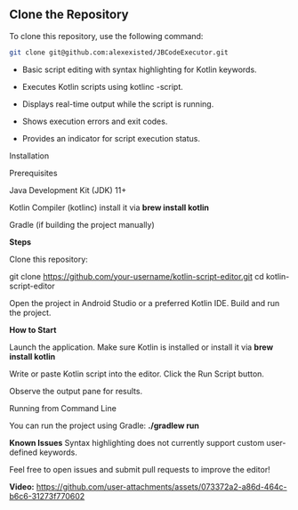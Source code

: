 ## Clone the Repository

To clone this repository, use the following command:

~~~bash
git clone git@github.com:alexexisted/JBCodeExecutor.git
~~~

- Basic script editing with syntax highlighting for Kotlin keywords.

- Executes Kotlin scripts using kotlinc -script.

- Displays real-time output while the script is running.

- Shows execution errors and exit codes.

- Provides an indicator for script execution status.

Installation

Prerequisites

Java Development Kit (JDK) 11+

Kotlin Compiler (kotlinc)
install it via **brew install kotlin**

Gradle (if building the project manually)

**Steps**

Clone this repository:

git clone https://github.com/your-username/kotlin-script-editor.git
cd kotlin-script-editor

Open the project in Android Studio or a preferred Kotlin IDE.
Build and run the project.

**How to Start**

Launch the application.
Make sure Kotlin is installed 
or install it via **brew install kotlin**

Write or paste Kotlin script into the editor.
Click the Run Script button.

Observe the output pane for results.

Running from Command Line


You can run the project using Gradle:
**./gradlew run**

**Known Issues**
Syntax highlighting does not currently support custom user-defined keywords.

Feel free to open issues and submit pull requests to improve the editor!

**Video:**
https://github.com/user-attachments/assets/073372a2-a86d-464c-b6c6-31273f770602

